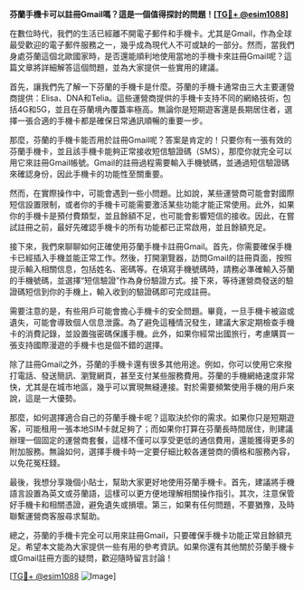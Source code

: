 **芬蘭手機卡可以註冊Gmail嗎？這是一個值得探討的問題！[[TG💪+ @esim1088](https://t.me/s/esim1088)]**

在數位時代，我們的生活已經離不開電子郵件和手機卡。尤其是Gmail，作為全球最受歡迎的電子郵件服務之一，幾乎成為現代人不可或缺的一部分。然而，當我們身處芬蘭這個北歐國家時，是否還能順利地使用當地的手機卡來註冊Gmail呢？這篇文章將詳細解答這個問題，並為大家提供一些實用的建議。

首先，讓我們先了解一下芬蘭的手機卡是什麼。芬蘭的手機卡通常由三大主要運營商提供：Elisa、DNA和Telia。這些運營商提供的手機卡支持不同的網絡技術，包括4G和5G，並且在芬蘭境內覆蓋率極高。無論你是短期遊客還是長期居住者，選擇一張合適的手機卡都是確保日常通訊順暢的重要一步。

那麼，芬蘭的手機卡能否用於註冊Gmail呢？答案是肯定的！只要你有一張有效的芬蘭手機卡，並且該手機卡能夠正常接收短信驗證碼（SMS），那麼你就完全可以用它來註冊Gmail帳號。Gmail的註冊過程需要輸入手機號碼，並通過短信驗證碼來確認身份，因此手機卡的功能性至關重要。

然而，在實際操作中，可能會遇到一些小問題。比如說，某些運營商可能會對國際短信設置限制，或者你的手機卡可能需要激活某些功能才能正常使用。此外，如果你的手機卡是預付費類型，並且餘額不足，也可能會影響短信的接收。因此，在嘗試註冊之前，最好先確認手機卡的所有功能都已正常啟用，並且餘額充足。

接下來，我們來聊聊如何正確使用芬蘭手機卡註冊Gmail。首先，你需要確保手機卡已經插入手機並能正常工作。然後，打開瀏覽器，訪問Gmail的註冊頁面，按照提示輸入相關信息，包括姓名、密碼等。在填寫手機號碼時，請務必準確輸入芬蘭的手機號碼，並選擇“短信驗證”作為身份驗證方式。接下來，等待運營商發送的驗證碼短信到你的手機上，輸入收到的驗證碼即可完成註冊。

需要注意的是，有些用戶可能會擔心手機卡的安全問題。畢竟，一旦手機卡被盜或遺失，可能會導致個人信息泄露。為了避免這種情況發生，建議大家定期檢查手機卡的消費記錄，並設置強密碼保護手機。此外，如果你經常出國旅行，考慮購買一張支持國際漫遊的手機卡也是個不錯的選擇。

除了註冊Gmail之外，芬蘭的手機卡還有很多其他用途。例如，你可以使用它來撥打電話、發送簡訊、瀏覽網頁，甚至支付某些服務費用。芬蘭的手機網絡速度非常快，尤其是在城市地區，幾乎可以實現無縫連接。對於需要頻繁使用手機的用戶來說，這是一大優勢。

那麼，如何選擇適合自己的芬蘭手機卡呢？這取決於你的需求。如果你只是短期遊客，可能租用一張本地SIM卡就足夠了；而如果你打算在芬蘭長時間居住，則建議辦理一個固定的運營商套餐，這樣不僅可以享受更低的通信費用，還能獲得更多的附加服務。無論如何，選擇手機卡時一定要仔細比較各運營商的價格和服務內容，以免花冤枉錢。

最後，我想分享幾個小貼士，幫助大家更好地使用芬蘭手機卡。首先，建議將手機語言設置為英文或芬蘭語，這樣可以更方便地理解相關操作指引。其次，注意保管好手機卡和相關憑證，避免遺失或損壞。第三，如果有任何問題，不要猶豫，及時聯繫運營商客服尋求幫助。

總之，芬蘭的手機卡完全可以用來註冊Gmail，只要確保手機卡功能正常且餘額充足。希望本文能為大家提供一些有用的參考資訊。如果你還有其他關於芬蘭手機卡或Gmail註冊方面的疑問，歡迎隨時留言討論！

[[TG💪+ @esim1088](https://t.me/s/esim1088) ![Image](https://i.postimg.cc/4NQfJmqS/Snipaste-2025-05-13-00-14-12.png)]